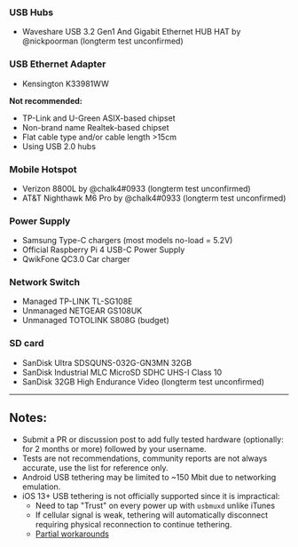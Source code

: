 ### USB Hubs
* Waveshare USB 3.2 Gen1 And Gigabit Ethernet HUB HAT by @nickpoorman (longterm test unconfirmed)

### USB Ethernet Adapter
* Kensington K33981WW
 
**Not recommended:**  
 
* TP-Link and U-Green ASIX-based chipset
* Non-brand name Realtek-based chipset 
* Flat cable type and/or cable length >15cm
* Using USB 2.0 hubs

### Mobile Hotspot
* Verizon 8800L by @chalk4#0933 (longterm test unconfirmed)
* AT&T Nighthawk M6 Pro by @chalk4#0933 (longterm test unconfirmed)

### Power Supply
* Samsung Type-C chargers (most models no-load = 5.2V)
* Official Raspberry Pi 4 USB-C Power Supply
* QwikFone QC3.0 Car charger

### Network Switch
* Managed TP-LINK TL-SG108E
* Unmanaged NETGEAR GS108UK
* Unmanaged TOTOLINK S808G (budget)
 
### SD card
* SanDisk Ultra SDSQUNS-032G-GN3MN 32GB
* SanDisk Industrial MLC MicroSD SDHC UHS-I Class 10
* SanDisk 32GB High Endurance Video (longterm test unconfirmed)

***

## Notes:
* Submit a PR or discussion post to add fully tested hardware (optionally: for 2 months or more) followed by your username.
* Tests are not recommendations, community reports are not always accurate, use the list for reference only.
* Android USB tethering may be limited to ~150 Mbit due to networking emulation.
* iOS 13+ USB tethering is not officially supported since it is impractical:
    - Need to tap "Trust" on every power up with `usbmuxd` unlike iTunes
    - If cellular signal is weak, tethering will automatically disconnect requiring physical reconnection to continue tethering.
    - [Partial workarounds](https://openwrt.org/docs/guide-user/network/wan/smartphone.usb.tethering#extras)
